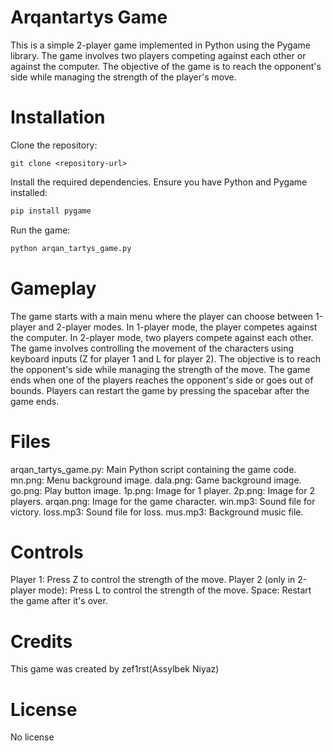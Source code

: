 # Arqantartys Game

This is a simple 2-player game implemented in Python using the Pygame library. The game involves two players competing against each other or against the computer. The objective of the game is to reach the opponent's side while managing the strength of the player's move.

# Installation

Clone the repository:

```git
git clone <repository-url>
```

Install the required dependencies. Ensure you have Python and Pygame installed:

```cmd
pip install pygame
```
Run the game:

```cmd
python arqan_tartys_game.py
```

# Gameplay

The game starts with a main menu where the player can choose between 1-player and 2-player modes.
In 1-player mode, the player competes against the computer.
In 2-player mode, two players compete against each other.
The game involves controlling the movement of the characters using keyboard inputs (Z for player 1 and L for player 2).
The objective is to reach the opponent's side while managing the strength of the move.
The game ends when one of the players reaches the opponent's side or goes out of bounds.
Players can restart the game by pressing the spacebar after the game ends.

# Files

arqan_tartys_game.py: Main Python script containing the game code.
mn.png: Menu background image.
dala.png: Game background image.
go.png: Play button image.
1p.png: Image for 1 player.
2p.png: Image for 2 players.
arqan.png: Image for the game character.
win.mp3: Sound file for victory.
loss.mp3: Sound file for loss.
mus.mp3: Background music file.

# Controls

Player 1:
Press Z to control the strength of the move.
Player 2 (only in 2-player mode):
Press L to control the strength of the move.
Space:
Restart the game after it's over.

# Credits

This game was created by zef1rst(Assylbek Niyaz)

# License

No license
